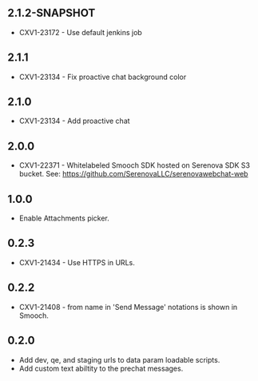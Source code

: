 ## 2.1.2-SNAPSHOT
* CXV1-23172 - Use default jenkins job

## 2.1.1
* CXV1-23134 - Fix proactive chat background color

## 2.1.0
* CXV1-23134 - Add proactive chat

## 2.0.0
* CXV1-22371 - Whitelabeled Smooch SDK hosted on Serenova SDK S3 bucket. See: https://github.com/SerenovaLLC/serenovawebchat-web

## 1.0.0
* Enable Attachments picker.

## 0.2.3
* CXV1-21434 - Use HTTPS in URLs.

## 0.2.2
* CXV1-21408 - from name in 'Send Message' notations is shown in Smooch.

## 0.2.0
* Add dev, qe, and staging urls to data param loadable scripts.
* Add custom text abiltity to the prechat messages.